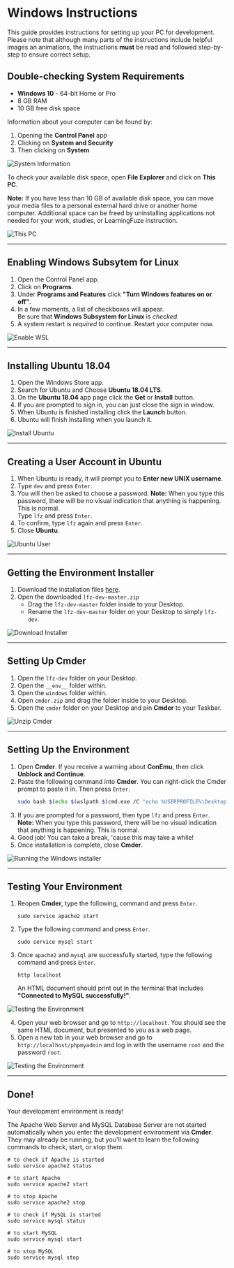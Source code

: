 # Windows Instructions

This guide provides instructions for setting up your PC for development. Please note that although many parts of the instructions include helpful images an animations, the instructions **must** be read and followed step-by-step to ensure correct setup.

## Double-checking System Requirements

- **Windows 10** - 64-bit Home or Pro
- 8 GB RAM
- 10 GB free disk space

Information about your computer can be found by:
  1. Opening the **Control Panel** app
  2. Clicking on **System and Security**
  3. Then clicking on **System**

![System Information](__env__/windows/screenshots/system-information.gif)

To check your available disk space, open **File Explorer** and click on **This PC**.

**Note:** If you have less than 10 GB of available disk space, you can move your media files to a personal external hard drive or another home computer. Additional space can be freed by uninstalling applications not needed for your work, studies, or LearningFuze instruction.

![This PC](__env__/windows/screenshots/this-pc.gif)

---

## Enabling Windows Subsytem for Linux

1. Open the Control Panel app.
2. Click on **Programs**.
3. Under **Programs and Features** click **"Turn Windows features on or off"**.
4. In a few moments, a list of checkboxes will appear.<br/>
   Be sure that **Windows Subsystem for Linux** is _checked_.
5. A system restart is _required_ to continue. Restart your computer now.

![Enable WSL](__env__/windows/screenshots/enable-wsl.gif)

---

## Installing Ubuntu 18.04

1. Open the Windows Store app.
2. Search for Ubuntu and Choose **Ubuntu 18.04 LTS**.
3. On the **Ubuntu 18.04** app page click the **Get** or **Install** button.
4. If you are prompted to sign in, you can just close the sign in window.
5. When Ubuntu is finished installing click the **Launch** button.
6. Ubuntu will finish installing when you launch it.

![Install Ubuntu](__env__/windows/screenshots/install-ubuntu.gif)

---

## Creating a User Account in Ubuntu

1. When Ubuntu is ready, it will prompt you to **Enter new UNIX username**.
2. Type `dev` and press `Enter`.
3. You will then be asked to choose a password. **Note:** When you type this password, there will be no visual indication that anything is happening. This is normal.<br/> Type `lfz` and press `Enter`.
4. To confirm, type `lfz` again and press `Enter`.
5. Close **Ubuntu**.

![Ubuntu User](__env__/windows/screenshots/ubuntu-user.gif)

---

## Getting the Environment Installer

1. Download the installation files <a href="https://github.com/Learning-Fuze/lfz-dev/archive/master.zip" target="_blank">here</a>.
2. Open the downloaded `lfz-dev-master.zip`
    - Drag the `lfz-dev-master` folder inside to your Desktop.
    - Rename the `lfz-dev-master` folder on your Desktop to simply `lfz-dev`.

![Download Installer](__env__/windows/screenshots/download-installer.gif)

---

## Setting Up Cmder

1. Open the `lfz-dev` folder on your Desktop.
2. Open the `__env__` folder within.
3. Open the `windows` folder within.
4. Open `cmder.zip` and drag the folder inside to your Desktop.
5. Open the `cmder` folder on your Desktop and pin **Cmder** to your Taskbar.

![Unzip Cmder](__env__/windows/screenshots/unzip-cmder.gif)

---

## Setting Up the Environment

1. Open **Cmder**. If you receive a warning about **ConEmu**, then click **Unblock and Continue**.
2. Paste the following command into **Cmder**. You can right-click the Cmder prompt to paste it in. Then press `Enter`.
    ```bash
    sudo bash $(echo $(wslpath $(cmd.exe /C "echo %USERPROFILE%\Desktop\lfz-dev\__env__\windows\install.bash")) | tr -d '\r')
    ```
3. If you are prompted for a password, then type `lfz` and press `Enter`. **Note:** When you type this password, there will be no visual indication that anything is happening. This is normal.
4. Good job! You can take a break, 'cause this may take a while!
5. Once installation is complete, close **Cmder**.

![Running the Windows installer](__env__/windows/screenshots/run-windows-installer.gif)

---

## Testing Your Environment

1. Reopen **Cmder**, type the following, command and press `Enter`.
    ```shell
    sudo service apache2 start
    ```
2. Type the following command and press `Enter`.
    ```shell
    sudo service mysql start
    ```
3. Once `apache2` and `mysql` are successfully started, type the following command and press `Enter`.
    ```shell
    http localhost
    ```
    An HTML document should print out in the terminal that includes **"Connected to MySQL successfully!"**.

![Testing the Environment](__env__/windows/screenshots/testing-environment.gif)

4. Open your web browser and go to `http://localhost`. You should see the same HTML document, but presented to you as a web page.
5. Open a new tab in your web browser and go to `http://localhost/phpmyadmin` and log in with the username `root` and the password `root`.

![Testing the Environment](__env__/windows/screenshots/web-environment.gif)

---

## Done!

Your development environment is ready!

The Apache Web Server and MySQL Database Server are not started automatically when you enter the development environment via **Cmder**. They may already be running, but you'll want to learn the following commands to check, start, or stop them.

```shell
# to check if Apache is started
sudo service apache2 status

# to start Apache
sudo service apache2 start

# to stop Apache
sudo service apache2 stop

# to check if MySQL is started
sudo service mysql status

# to start MySQL
sudo service mysql start

# to stop MySQL
sudo service mysql stop
```
